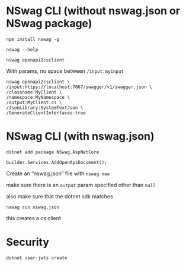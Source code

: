 # NSwag CLI (without nswag.json or NSwag package)

`npm install nswag -g`

`nswag --help`

`nswag openapi2csclient`

With params, no space between `/input:myinput`
```
nswag openapi2csclient \
/input:https://localhost:7067/swagger/v1/swagger.json \
/classname:MyClient \
/namespace:MyNamespace \
/output:MyClient.cs \
/JsonLibrary:SystemTextJson \
/GenerateClientInterfaces:true
```

# NSwag CLI (with nswag.json)
`dotnet add package NSwag.AspNetCore`

`builder.Services.AddOpenApiDocument();`

Create an “nswag.json” file with
`nswag new`

make sure there is an `output` param specified other than `null`

also make sure that the dotnet sdk matches

`nswag run nswag.json`

this creates a cs client 

# Security

`dotnet user-jwts create`

